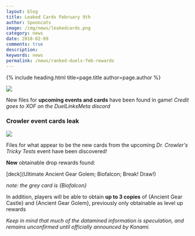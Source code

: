 ```yaml
---
layout: blog
title: Leaked Cards February 9th
author: Spooncats
image: /img/news/leakedcards.png
category: news
date: 2018-02-09
comments: true
description: 
keywords: news
permalink: /news/ranked-duels-feb-rewards
---
```


{% include heading.html title=page.title author=page.author %}

![](https://i.imgur.com/6CRrdqk.png)

New files for **upcoming events and cards** have been found in game!
*Credit goes to XOF on the DuelLinksMeta discord*
### Crowler event cards leak

![](https://media.discordapp.net/attachments/356790874459471872/411526428773842945/Screenshot_1.png)

Files for what appear to be the new cards from the upcoming *Dr. Crowler's Tricky Tests* event have been discovered!

**New** obtainable drop rewards found:

[deck](Ultimate Ancient Gear Golem; Biofalcon; Break! Draw!)

*note: the grey card is {Biofalcon}*

In addition, players will be able to obtain **up to 3 copies** of {Ancient Gear Castle} and {Ancient Gear Golem}, previously only obtainable as level up rewards

*Keep in mind that much of the datamined information is speculation, and remains unconfirmed until officially announced by Konami.*
